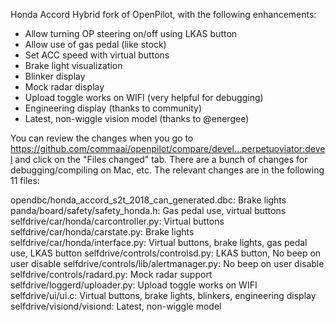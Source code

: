 Honda Accord Hybrid fork of OpenPilot, with the following enhancements:

- Allow turning OP steering on/off using LKAS button
- Allow use of gas pedal (like stock)
- Set ACC speed with virtual buttons
- Brake light visualization
- Blinker display
- Mock radar display
- Upload toggle works on WIFI (very helpful for debugging)
- Engineering display (thanks to community)
- Latest, non-wiggle vision model (thanks to @energee)


You can review the changes when you go to https://github.com/commaai/openpilot/compare/devel...perpetuoviator:devel and click on the "Files changed" tab. There are a bunch of changes for debugging/compiling on Mac, etc. The relevant changes are in the following 11 files:

opendbc/honda_accord_s2t_2018_can_generated.dbc: Brake lights
panda/board/safety/safety_honda.h: Gas pedal use, virtual buttons
selfdrive/car/honda/carcontroller.py: Virtual buttons
selfdrive/car/honda/carstate.py: Brake lights
selfdrive/car/honda/interface.py: Virtual buttons, brake lights, gas pedal use, LKAS button 
selfdrive/controls/controlsd.py: LKAS button, No beep on user disable
selfdrive/controls/lib/alertmanager.py: No beep on user disable
selfdrive/controls/radard.py: Mock radar support
selfdrive/loggerd/uploader.py: Upload toggle works on WIFI
selfdrive/ui/ui.c: Virtual buttons, brake lights, blinkers, engineering display
selfdrive/visiond/visiond: Latest, non-wiggle model
